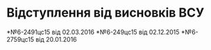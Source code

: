<!-- TITLE: Відступлення від висновків ВСУ -->
<!-- SUBTITLE: A quick summary of Vpvv -->

# Відступлення від висновків ВСУ
 *№6-2491цс15 від 02.03.2016
 *№6-249цс15 від 02.12.2015
 *№6-2759цс15 від 20.01.2016